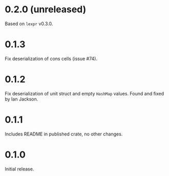 # 0.2.0 (unreleased)

Based on `lexpr` v0.3.0.

# 0.1.3

Fix deserialization of cons cells (issue #74).

# 0.1.2

Fix deserialization of unit struct and empty `HashMap` values. Found
and fixed by Ian Jackson.

# 0.1.1

Includes README in published crate, no other changes.

# 0.1.0

Initial release.
